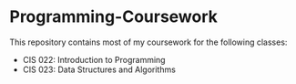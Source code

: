 # Programming-Coursework
This repository contains most of my coursework for the following classes:
* CIS 022: Introduction to Programming
* CIS 023: Data Structures and Algorithms
